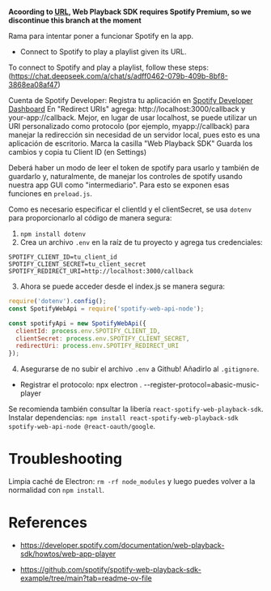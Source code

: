 __Acoording to [URL](https://developer.spotify.com/documentation/web-playback-sdk/howtos/web-app-player), Web Playback SDK requires Spotify Premium, so we discontinue this branch at the moment__

Rama para intentar poner a funcionar Spotify en la app.

- Connect to Spotify to play a playlist given its URL.

To connect to Spotify and play a playlist, follow these steps: (https://chat.deepseek.com/a/chat/s/adff0462-079b-409b-8bf8-3868ea08af47)

Cuenta de Spotify Developer:
   Registra tu aplicación en [Spotify Developer Dashboard](https://developer.spotify.com/)
   En "Redirect URIs" agrega: http://localhost:3000/callback y your-app://callback. Mejor, en lugar de usar localhost, se puede utilizar un URI personalizado como protocolo (por ejemplo, myapp://callback) para manejar la redirección sin necesidad de un servidor local, pues esto es una aplicación de escritorio.
   Marca la casilla "Web Playback SDK"
   Guarda los cambios y copia tu Client ID (en Settings)

Deberá haber un modo de leer el token de spotify para usarlo y también de guardarlo y, naturalmente, de manejar los controles de spotify usando nuestra app GUI como "intermediario". Para esto se exponen esas funciones en `preload.js`.

Como es necesario especificar el clientId y el clientSecret, se usa `dotenv` para proporcionarlo al código de manera segura:
1. `npm install dotenv`
2. Crea un archivo `.env` en la raíz de tu proyecto y agrega tus credenciales:
```
SPOTIFY_CLIENT_ID=tu_client_id
SPOTIFY_CLIENT_SECRET=tu_client_secret
SPOTIFY_REDIRECT_URI=http://localhost:3000/callback
```
3. Ahora se puede acceder desde el index.js se manera segura:
```js
require('dotenv').config();
const SpotifyWebApi = require('spotify-web-api-node');

const spotifyApi = new SpotifyWebApi({
  clientId: process.env.SPOTIFY_CLIENT_ID,
  clientSecret: process.env.SPOTIFY_CLIENT_SECRET,
  redirectUri: process.env.SPOTIFY_REDIRECT_URI
});
```
4. Asegurarse de no subir el archivo `.env` a Github! Añadirlo al `.gitignore`.

- Registrar el protocolo: npx electron . --register-protocol=abasic-music-player

Se recomienda también consultar la libería `react-spotify-web-playback-sdk`. Instalar dependencias: `npm install react-spotify-web-playback-sdk spotify-web-api-node @react-oauth/google`.

# Troubleshooting

Limpia caché de Electron: `rm -rf node_modules` y luego puedes volver a la normalidad con `npm install`.

# References 

- https://developer.spotify.com/documentation/web-playback-sdk/howtos/web-app-player

- https://github.com/spotify/spotify-web-playback-sdk-example/tree/main?tab=readme-ov-file